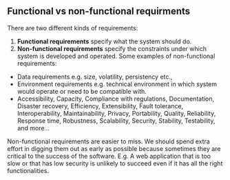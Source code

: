 ## Functional vs non-functional requirments

<div id="main">

There are two different kinds of requirements:  

1. **Functional requirements** specify what the system should do. 
2. **Non-functional requirements** specify the constraints under which system is developed and operated. Some examples of non-functional requirements:
 * Data requirements e.g. size, volatility, persistency etc., 
 * Environment requirements e.g. technical environment in which system would operate or need to be compatible with. 
 * Accessibility, Capacity, Compliance with regulations, Documentation, Disaster recovery, Efficiency, Extensibility, Fault tolerance, Interoperability, Maintainability, Privacy, Portability, Quality, Reliability, Response time, Robustness, Scalability, Security, Stability, Testability, and more…

Non-functional requirements are easier to miss. We should spend extra effort in digging them out as early as possible because sometimes they are critical to the success of the software. E.g. A web application that is too slow or that has low security is unlikely to succeed even if it has all the right functionalities.   

</div>